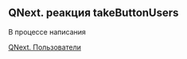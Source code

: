 ## QNext. реакция takeButtonUsers

В процессе написания



[QNext. Пользователи](/docs-test/_export/admin/users-about)

